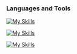 ### Languages and Tools
[![My Skills](https://skillicons.dev/icons?i=js,ts,vue,jquery,html,css,sass,tailwind,pug,astro,docker,wordpress)](https://skillicons.dev)

[![My Skills](https://skillicons.dev/icons?i=ai,ps,xd,figma,blender)](https://skillicons.dev)

[![My Skills](https://skillicons.dev/icons?i=github,idea,vscode)](https://skillicons.dev)
